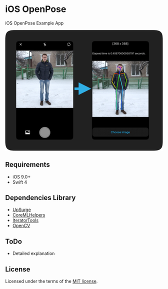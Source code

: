 # iOS OpenPose

iOS OpenPose Example App

![hash_table](Media/iOSOpenPose.png)

## Requirements
* iOS 9.0+
* Swift 4

## Dependencies Library

* [UpSurge](https://github.com/aleph7/Upsurge)
* [CoreMLHelpers](https://github.com/hollance/CoreMLHelpers)
* [IteratorTools](https://github.com/mpangburn/IteratorTools)
* [OpenCV](https://opencv.org/releases.html)

## ToDo
* Detailed explanation

## License

Licensed under the terms of the [MIT license](LICENSE.txt).
